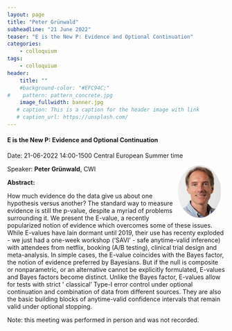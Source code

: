 ```yaml
---
layout: page
title: "Peter Grünwald"
subheadline: "21 June 2022"
teaser: "E is the New P: Evidence and Optional Continuation"
categories:
    - colloquium
tags:
    - colloquium
header:
    title: ""
    #background-color: "#EFC94C;"
#    pattern: pattern_concrete.jpg
    image_fullwidth: banner.jpg
   # caption: This is a caption for the header image with link
   # caption_url: https://unsplash.com/
---
```



#### E is the New P: Evidence and Optional Continuation

Date: 21-06-2022 14:00-1500 Central European Summer time


 <img src="../../people/PeterGrunwald.jpeg"
     alt="PeterGrunwald.jpeg"
     width="100"
     style="float: right; margin-right: 10px; border-radius:50%;" />

Speaker: **Peter Grünwald**, CWI

**Abstract:** <br/>

How much evidence do the data give us about one hypothesis versus another? The standard way to measure evidence is still the p-value, despite a myriad of problems surrounding it. We present the E-value, a recently popularized notion of evidence which overcomes some of these issues. While E-values have lain dormant until 2019, their use has recenty exploded - we just had a one-week workshop (‘SAVI’ - safe anytime-valid inference) with attendees from netflix, booking (A/B testing), clinical trial design and meta-analysis.
In simple cases, the E-value coincides with the Bayes factor, the notion of evidence preferred by Bayesians. But if the null is composite or nonparametric, or an alternative cannot be explicitly formulated, E-values and Bayes factors become distinct. Unlike the Bayes factor, E-values allow for tests with strict ' classical’ Type-I error control under optional continuation and combination of data from different sources. They are also the basic building blocks of anytime-valid confidence intervals that remain valid under optional stopping.

Note: this meeting was performed in person and was not recorded.

[1]: https://bereau.group/
[2]: /blog/
[9]: /contact/
[3]:https://github.com/undark-lab/swyft
[4]:https://arxiv.org/abs/2011.13951
[5]:http://www.mathben.com/
[6]:https://pubs.acs.org/doi/10.1021/acs.jctc.0c00981
[7]:https://github.com/Ensing-Laboratory/FABULOUS
[8]:www.evozyne.com
